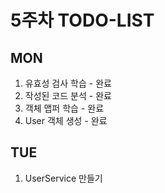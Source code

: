 # 5주차 TODO-LIST

## MON
1. 유효성 검사 학습 - 완료
2. 작성된 코드 분석 - 완료
3. 객체 맵퍼 학습 - 완료
4. User 객체 생성 - 완료

## TUE
1. UserService 만들기